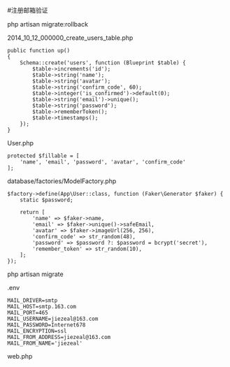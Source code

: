 #注册邮箱验证

php artisan migrate:rollback

2014_10_12_000000_create_users_table.php
```
public function up()
{
    Schema::create('users', function (Blueprint $table) {
        $table->increments('id');
        $table->string('name');
        $table->string('avatar');
        $table->string('confirm_code', 60);
        $table->integer('is_confirmed')->default(0);
        $table->string('email')->unique();
        $table->string('password');
        $table->rememberToken();
        $table->timestamps();
    });
}
```

User.php
```
protected $fillable = [
    'name', 'email', 'password', 'avatar', 'confirm_code'
];
```

database/factories/ModelFactory.php
```
$factory->define(App\User::class, function (Faker\Generator $faker) {
    static $password;

    return [
        'name' => $faker->name,
        'email' => $faker->unique()->safeEmail,
        'avatar' => $faker->imageUrl(256, 256),
        'confirm_code' => str_random(48),
        'password' => $password ?: $password = bcrypt('secret'),
        'remember_token' => str_random(10),
    ];
});
```

php artisan migrate

.env
```
MAIL_DRIVER=smtp
MAIL_HOST=smtp.163.com
MAIL_PORT=465
MAIL_USERNAME=jiezeal@163.com
MAIL_PASSWORD=Internet678
MAIL_ENCRYPTION=ssl
MAIL_FROM_ADDRESS=jiezeal@163.com
MAIL_FROM_NAME='jiezeal'
```

web.php
```

```

